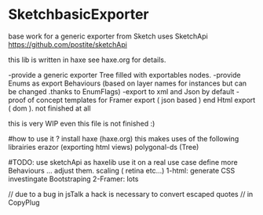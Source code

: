 SketchbasicExporter
===================



base work for a generic exporter from Sketch
uses SketchApi https://github.com/postite/sketchApi

this lib is written in haxe see haxe.org for details.

-provide a generic exporter Tree filled with exportables nodes.
-provide Enums as export Behaviours (based on layer names for instances but can be changed .thanks to EnumFlags)
-export to xml and Json by default
-proof of concept templates for Framer export ( json based ) end Html export ( dom ). not finished at all

this is very WIP even this file is not finished :)

#how to use it ?
install haxe (haxe.org)
this makes uses of the following librairies 
erazor (exporting html views)
polygonal-ds (Tree)




#TODO:
use sketchApi as haxelib
use it on a real use case 
define more Behaviours ... adjust them.
scaling ( retina etc...)
1-html:
generate CSS
investingate Bootstraping
2-Framer:
lots




// due to a bug in jsTalk a hack is necessary to convert escaped quotes // in CopyPlug

